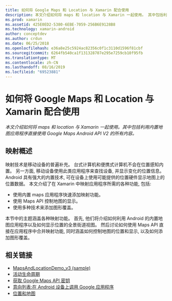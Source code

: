 ```yaml
---
title: 如何将 Google Maps 和 Location 与 Xamarin 配合使用
description: 本文介绍如何将 maps 和 location 与 Xamarin 一起使用。 其中包括利用内置地图应用程序直接使用 Google Maps Android API V2 的所有内容。
ms.prod: xamarin
ms.assetid: 425E0ED2-5380-6EBE-7059-256B6E9128B8
ms.technology: xamarin-android
author: conceptdev
ms.author: crdun
ms.date: 06/25/2018
ms.openlocfilehash: e36a8e25c5924ac82356c0f1c3110d1596f81cbf
ms.sourcegitcommit: 6264fb540ca1f131328707e295e7259cb10f95fb
ms.translationtype: MT
ms.contentlocale: zh-CN
ms.lasthandoff: 08/16/2019
ms.locfileid: "69523881"
---
```

# <a name="how-to-use-google-maps-and-location-with-xamarinandroid"></a>如何将 Google Maps 和 Location 与 Xamarin 配合使用

_本文介绍如何将 maps 和 location 与 Xamarin 一起使用。其中包括利用内置地图应用程序直接使用 Google Maps Android API V2 的所有内容。_

## <a name="maps-overview"></a>映射概述

映射技术是移动设备的普遍补充。 台式计算机和便携式计算机不会在位置感知内置。 另一方面, 移动设备使用此类应用程序来查找设备, 并显示变化的位置信息。 Android 具有强大的内置技术, 可在设备上使用可能提供的位置硬件显示地图上的位置数据。 本文介绍了在 Xamarin 中映射应用程序所需的各种功能, 包括: 

- 使用内置 maps 应用程序快速添加映射功能。
- 使用 Maps API 控制地图的显示。
- 使用多种技术来添加图形覆盖。

本节中的主题涵盖各种映射功能。
首先, 他们将介绍如何利用 Android 的内置地图应用程序以及如何显示位置的全景街道视图。 然后讨论如何使用 Maps API 直接在应用程序中合并映射功能, 同时涵盖如何控制地图的位置和显示, 以及如何添加图形覆盖。


## <a name="related-links"></a>相关链接

- [MapsAndLocationDemo_v3 (sample)](https://docs.microsoft.com/samples/xamarin/monodroid-samples/mapsandlocationdemo-v3)
- [活动生命周期](~/android/app-fundamentals/activity-lifecycle/index.md)
- [获取 Google Maps API 密钥](~/android/platform/maps-and-location/maps/obtaining-a-google-maps-api-key.md)
- [意向列表:在 Android 设备上调用 Google 应用程序](https://developer.android.com/guide/appendix/g-app-intents.html)
- [位置和地图](https://developer.android.com/guide/topics/location/index.html)
